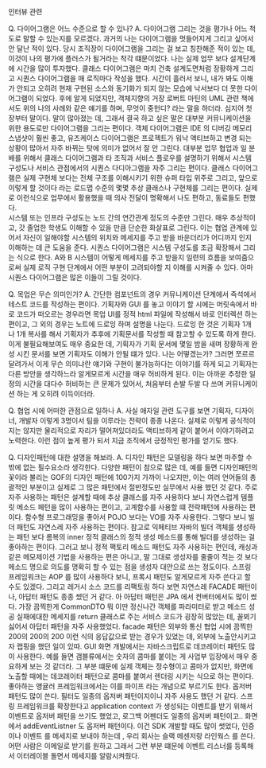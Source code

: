 인터뷰 관련

Q. 다이어그램은 어느 수준으로 할 수 있나?
A. 다이어그램 그리는 것을 평가나 어느 척도로 말할 수 있는지를 모르겠다. 과거의 나는 다이어그램을 멋들어지게 그리고 싶어서 안 달난 적이 있다. 당시 조직장이 다이어그램을 그리는 걸 보고 칭찬해준 적이 있는 데, 이것이 나의 평가에 플러스가 될거라는 착각 떄문이었다. 나는 실제 업무 보다 설계단계에 시간을 많이 투자했다. 클래스 다이어그램은 마치 건축 설계도면처럼 장황하게 그리고 시퀀스 다이어그램을 매 로직마다 작성을 했다. 시간이 흘러서 보니, 내가 봐도 이해가 안되고 오히려 현재 구현된 소스와 동기화가 되지 않는 모습에 낙서보다 더 못한 다이어그램이 되었다. 후에 알게 되었지만, 객체지향의 거장 로버트 마틴의 UML 관련 책에서도 위의 나의 사례와 같은 얘기를 하며, 무엇이 중헌디? 라는 말을 하더라. 심지어 첫장부터 말이다.
 말이 많아졌는 데, 그래서 결국 하고 싶은 말은 대부분 커뮤니케이션을 위한 용도로만 다이어그램을 그리는 편이다. 객체 다이어그램은 IDE 의 디버깅 메모리 스냅샷이 훨씬 좋고, 유즈케이스 다이어그램은 프로젝트가 워낙 액티브하고 변경 되는 상황이 많아서 자주 바뀌는 탓에 의미가 없어서 잘 안 그린다. 대부분 업무 협업과 일 분배를 위해서 클래스 다이어그램과 타 조직과 서비스 플로우를 설명하기 위해서 시스템 구성도나 서비스 관점에서의 시퀀스 다디아그램을 자주 그리는 편이다.
클래스 다이어그램은 실제 구현체 보다는 전체 구조를 이해시키기 위한 슈퍼 타입 위주로 그리고, 앞으로 이렇게 할 것이다 라는 로드맵 수준의 몇몇 추상 클래스나 구현체를 그리는 편이다. 실제로 이런식으로 업무에서 활용했을 때 의사 전달이 명확해서 나도 편하고, 동료들도 편했다.  
시스템 또는 인프라 구성도는 노드 간의 연간관계 정도의 수준만 그린다. 매우 추상적이고, 갓 졸업한 학생도 이해할 수 있을 만큼 단순한 화살표로 그린다. 이는 협업 관계에 있어서 자신이 일해야할 시스템의 위치와 메세지를 주고 받을 바운더리가 어디까지 인지 이해하는 데 큰 도움을 준다.   시퀀스 다이어그램은 시스템 구성도를 조금 확장해서 그리는 식으로 한다. A와 B 시스템이 어떻게 메세지를 주고 받을지 일련의 흐름을 보여줌으로써 실제 로직 구현 단계에서 어떤 부분이 고려되야할 지 이해를 시켜줄 수 있다. 아마 시퀀스 다이어그램은 많은 이들이 그릴 것이다.

Q. 목업은 무슨 의미인가?
A. 간단한 컴포넌트의 경우 커뮤니케이션 단계에서 즉석에서 테스트 코드를 작성하는 편이다. 기획자와 GUI 를 놓고 이야기 할 시에는 머릿속에서 바로 코드가 떠오르는 경우라면 목업 UI를 정적 html 파일에 작성해서 바로 인터렉션 하는 편이고, 그 외의 경우는 노트에 드로잉 하며 설명을 나눈다.  드로잉 한 것은 기획자 1개 나 1개 복사를 해서 기획자가 추후에 기획문서를 작성할 때 참고할 수 있도록 하게 한다. 이게 불필요해보여도 매우 중요한 데, 기획자가 기획 문서에 몇일 밤을 새며 장황하게 완성 시킨 문서를 보면 기획자도 이해가 안될 떄가 있다. 나는 어떻겠는가? 그러면 쪼르르 달려가서 이게 무슨 의미냐란 얘기와 구현이 불가능하다는 이야기를 하게 되고 기획자는 다른 방안을 생각하느라 알게모르게 시간을 매우 허비하게 된다. 이는 아까운 추정한 일정의 시간을 대다수 허비하는 큰 문제가 있어서, 처음부터 손발 두발 다 쓰며 커뮤니케이션 하는 게 오히려 이득이더라.

Q. 협업 시에 어떠한 관점으로 일하나
A. 사실 애자일 관련 도구를 보면 기획자, 디자이너, 개발자 이렇게 3명이서 팀을 이루라는 전략이 종종 나온다. 실제로 이렇게 공식적이지는 않지만 물리적으로 자리가 떨어져있더라도 액티브하게 같이 붙어서 이야기하려고 노력한다. 이런 점이 높게 평가 되서 지금 조직에서 긍정적인 평가를 얻기도 했다.

Q. 디자인패턴에 대한 설명을 해보라.
A.  디자인 패턴은 모델링을 하다 보면 마주할 수 밖에 없는 필수요소라 생각한다. 다양한 패턴이 참으로 많은 데, 예를 들면 디자인패턴의 꽃이라 불리는 GOF의 디자인 패턴에 100가지 가까이 나오지만, 이는 여러 언어들의 총괄적인 부분이고 실제로 그 많은 패턴에서 절반정도만 실무에서 사용 했던 것 같다. 
주로 자주 사용하는 패턴은 설계할 때에 추상 클래스를 자주 사용하다 보니 자연스럽게 템플릿 메소드 페턴을 많이 사용하는 편이고, 고계함수를 사용할 떄 전략패턴에 사용하는 편이다. 함수형 프로그래밍을 좋아서 POJO 보다는 VO를 자주 사용한다. 그렇다 보니 빌더 패턴도 자연스레 자주 사용하는 편이다. 참고로 익페티브 자바의 빌더 객체를 생성하는 패턴 보다 롬복의 inner 정적 클래스의 정적 생성 메소드를 통해 빌더를 생성하는 걸 좋아하는 편이다. 그러고 보니 정적 팩토리 메소드 패턴도 자주 사용하는 편인데, 캐싱과 같은 메모제이션 기법을 사용하는 편은 아니고, 말 그대로 생성자를 줄줄이 적는 것 보다 메소드 명으로 의도를 명확히 할 수 있는 점을 생성자 대안으로 쓰는 정도이다. 
스프링 프레임워크는 AOP 를 많이 사용하다 보니, 프록시 패턴도 알게모르게 자주 쓴다고 할 수도 있겠다. 그리고 레거시 소스 코드를 리팩토링 하다 보면 자연스레 FACADE 패턴이나, 아답터 패턴도 종종 썼던 거 같다. 아 아답터 패턴은 JPA 에서 컨버터에서도 많이 썼다. 가장 끔찍한게 CommonDTO 뭐 이딴 정신나간 객체를 파라미터로 받고 메소드 성공 실패에대한 메세지를 return 클래스로 주는 서비스 코드가 굉장히 많았는 데, 꼴뵈기 싫어서 아답터 패턴을 자주 사용했었다. facade 패턴은 외부와 통신 협업 시에 끔찍한 200의 200의 200 이런 식의 응답값으로 받는 경우가 있었는 데, 외부에 노출안시키고자 랩핑을 했던 일이 있따. GUI 화면 개발에서는 자바스크립트로 데코레이터 패턴도 많이 사용한다. 예를 들면 갬블류에서는 숫자의 콤마를 붙이는 게 사업부 입장에서 매우 중요하게 보는 것 같더라. 그 부분 떄문에 실제 객체는 정수형이고 콤마가 없지만, 화면에 노출할 때에는 데코레이터 패턴으로 콤마를 붙여서 렌더링 시키는 식으로 하는 편이다. 좋아하는 앵귤러 프레임워크에서는 이를 파이프 라는 개념으로 부르기도 한다. 
옵저버 패턴도 많이 쓴다. 필터도 일종의 옵저버  패턴이지이니 자주 사용도 했던 거 같다. 스프링 프레임워크를 확장한다고 application context 가 생성되는 이벤트를 받기 위해서 이벤트로 옵저버 패턴을 쓰기도 했었고, 로그백 어펜더도 일종의 옵저버 패턴이고.. 화면에서 addEventListner 도 옵저버 패턴이다. 이건 SDK 개발할 때도 많이 썻었다, 인증이나 이벤트 를 메세지로 보내야 하는데 , 우리 회사는 슬랙 메센저랑 라인웍스 를 쓴다. 어떤 사람은 이메일로 받기를 원하고 그래서 그런 부분 떄문에 이벤트 리스너를 등록해서 이터레이블 돌면서 메세지를 알람시켜줬다.








